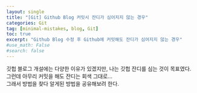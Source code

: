 ```yaml
---
layout: single
title: "[Git] Github Blog 커밋시 잔디가 심어지지 않는 경우"
categories: Git
tag: [minimal-mistakes, blog, Git]
toc: true
excerpt: "Github Blog 수정 후 Github에 커밋해도 잔디가 심어지지 않는 경우"
#use_math: False
#search: false
---
```

 
깃헙 블로그 개설에는 다양한 이유가 있겠지만, 나는 깃헙 잔디를 심는 것이 목표였다.<br>
그런데 아무리 커밋을 해도 잔디는 회색 그대로...<br>
그래서 방법을 찾다 알게된 방법을 공유해보려 한다.<br>